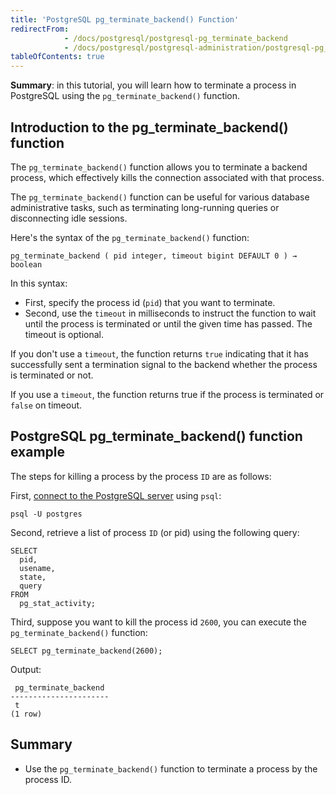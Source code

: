 ```yaml
---
title: 'PostgreSQL pg_terminate_backend() Function'
redirectFrom:
            - /docs/postgresql/postgresql-pg_terminate_backend 
            - /docs/postgresql/postgresql-administration/postgresql-pg_terminate_backend/
tableOfContents: true
---
```


**Summary**: in this tutorial, you will learn how to terminate a process in PostgreSQL using the `pg_terminate_backend()` function.

## Introduction to the pg_terminate_backend() function

The `pg_terminate_backend()` function allows you to terminate a backend process, which effectively kills the connection associated with that process.

The `pg_terminate_backend()` function can be useful for various database administrative tasks, such as terminating long-running queries or disconnecting idle sessions.

Here's the syntax of the `pg_terminate_backend()` function:

```
pg_terminate_backend ( pid integer, timeout bigint DEFAULT 0 ) → boolean
```

In this syntax:

- First, specify the process id (`pid`) that you want to terminate.
- Second, use the `timeout` in milliseconds to instruct the function to wait until the process is terminated or until the given time has passed. The timeout is optional.

If you don't use a `timeout`, the function returns `true` indicating that it has successfully sent a termination signal to the backend whether the process is terminated or not.

If you use a `timeout`, the function returns true if the process is terminated or `false` on timeout.

## PostgreSQL pg_terminate_backend() function example

The steps for killing a process by the process `ID` are as follows:

First, [connect to the PostgreSQL server](/docs/postgresql/postgresql-getting-started/connect-to-postgresql-database) using `psql`:

```
psql -U postgres
```

Second, retrieve a list of process `ID` (or pid) using the following query:

```
SELECT
  pid,
  usename,
  state,
  query
FROM
  pg_stat_activity;
```

Third, suppose you want to kill the process id `2600`, you can execute the `pg_terminate_backend()` function:

```
SELECT pg_terminate_backend(2600);
```

Output:

```
 pg_terminate_backend
----------------------
 t
(1 row)
```

## Summary

- Use the `pg_terminate_backend()` function to terminate a process by the process ID.
